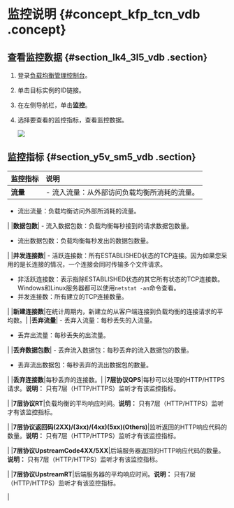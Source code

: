 # 监控说明 {#concept_kfp_tcn_vdb .concept}

## 查看监控数据 {#section_lk4_3l5_vdb .section}

1.  登录[负载均衡管理控制台](https://slbnew.console.aliyun.com/)。
2.  单击目标实例的ID链接。
3.  在左侧导航栏，单击**监控**。
4.  选择要查看的监控指标，查看监控数据。

    ![](http://static-aliyun-doc.oss-cn-hangzhou.aliyuncs.com/assets/img/4153/2600_zh-CN.png)


## 监控指标 {#section_y5v_sm5_vdb .section}

|监控指标|说明|
|:---|:-|
|**流量**| -   流入流量：从外部访问负载均衡所消耗的流量。
-   流出流量：负载均衡访问外部所消耗的流量。

 |
|**数据包数**| -   流入数据包数：负载均衡每秒接到的请求数据包数量。
-   流出数据包数：负载均衡每秒发出的数据包数量。

 |
|**并发连接数**| -   活跃连接数：所有ESTABLISHED状态的TCP连接。因为如果您采用的是长连接的情况，一个连接会同时传输多个文件请求。
-   非活跃连接数：表示指除ESTABLISHED状态的其它所有状态的TCP连接数。Windows和Linux服务器都可以使用`netstat -an`命令查看。
-   并发连接数：所有建立的TCP连接数量。

 |
|**新建连接数**|在统计周期内，新建立的从客户端连接到负载均衡的连接请求的平均数。|
|**丢弃流量**| -   丢弃入流量：每秒丢失的入流量。
-   丢弃出流量：每秒丢失的出流量。

 |
|**丢弃数据包数**| -   丢弃流入数据包：每秒丢弃的流入数据包的数量。
-   丢弃流出数据包：每秒丢弃的流出数据包的数量。

 |
|**丢弃连接数**|每秒丢弃的连接数。|
|**7层协议QPS**|每秒可以处理的HTTP/HTTPS请求。**说明：** 只有7层（HTTP/HTTPS）监听才有该监控指标。

|
|**7层协议RT**|负载均衡的平均响应时间。**说明：** 只有7层（HTTP/HTTPS）监听才有该监控指标。

|
|**7层协议返回码\(2XX\)/\(3xx\)/\(4xx\)\(5xx\)\(Others\)**|监听返回的HTTP响应代码的数量。**说明：** 只有7层（HTTP/HTTPS）监听才有该监控指标。

|
|**7层协议UpstreamCode4XX/5XX**|后端服务器返回的HTTP响应代码的数量。**说明：** 只有7层（HTTP/HTTPS）监听才有该监控指标。

|
|**7层协议UpstreamRT**|后端服务器的平均响应时间。**说明：** 只有7层（HTTP/HTTPS）监听才有该监控指标。

|


